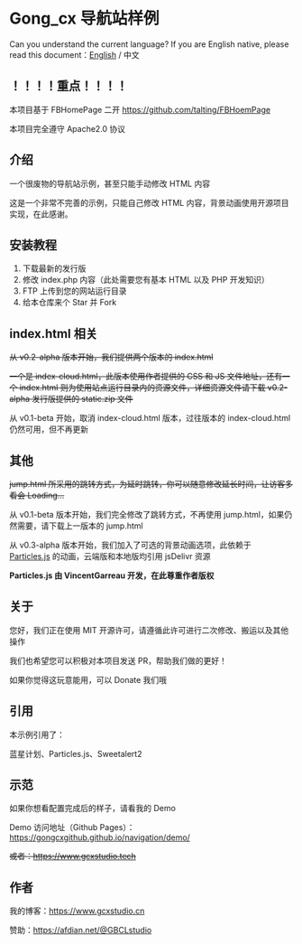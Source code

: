 # Gong_cx 导航站样例

Can you understand the current language? If you are English native, please read this document：[English](https://github.com/Gongcxgithub/navigation/blob/master/README-en.md) / 中文

## ！！！！重点！！！！

本项目基于 FBHomePage 二开 https://github.com/talting/FBHoemPage

本项目完全遵守 Apache2.0 协议

## 介绍
一个很废物的导航站示例，甚至只能手动修改 HTML 内容

这是一个非常不完善的示例，只能自己修改 HTML 内容，背景动画使用开源项目实现，在此感谢。

## 安装教程
1. 下载最新的发行版
2. 修改 index.php 内容（此处需要您有基本 HTML 以及 PHP 开发知识）
3. FTP 上传到您的网站运行目录
4. 给本仓库来个 Star 并 Fork 

## index.html 相关
~~从 v0.2-alpha 版本开始，我们提供两个版本的 index.html~~

~~一个是 index-cloud.html，此版本使用作者提供的 CSS 和 JS 文件地址，还有一个 index.html 则为使用站点运行目录内的资源文件，详细资源文件请下载 v0.2-alpha 发行版提供的 static.zip 文件~~

从 v0.1-beta 开始，取消 index-cloud.html 版本，过往版本的 index-cloud.html 仍然可用，但不再更新

## 其他
~~jump.html 所采用的跳转方式，为延时跳转，你可以随意修改延长时间，让访客多看会 Loading...~~

从 v0.1-beta 版本开始，我们完全修改了跳转方式，不再使用 jump.html，如果仍然需要，请下载上一版本的 jump.html

从 v0.3-alpha 版本开始，我们加入了可选的背景动画选项，此依赖于 [Particles.js](https://github.com/VincentGarreau/particles.js) 的动画，云端版和本地版均引用 jsDelivr 资源

**Particles.js 由 VincentGarreau 开发，在此尊重作者版权**

## 关于
您好，我们正在使用 MIT 开源许可，请遵循此许可进行二次修改、搬运以及其他操作

我们也希望您可以积极对本项目发送 PR，帮助我们做的更好！

如果你觉得这玩意能用，可以 Donate 我们哦

## 引用

本示例引用了：

蓝星计划、Particles.js、Sweetalert2

## 示范
如果你想看配置完成后的样子，请看我的 Demo

Demo 访问地址（Github Pages）：https://gongcxgithub.github.io/navigation/demo/

~~或者：https://www.gcxstudio.tech~~

## 作者
我的博客：https://www.gcxstudio.cn

赞助：https://afdian.net/@GBCLstudio
